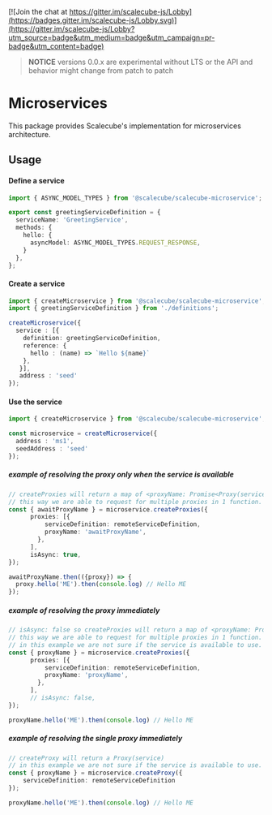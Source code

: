 [![Join the chat at https://gitter.im/scalecube-js/Lobby](https://badges.gitter.im/scalecube-js/Lobby.svg)](https://gitter.im/scalecube-js/Lobby?utm_source=badge&utm_medium=badge&utm_campaign=pr-badge&utm_content=badge)

> **NOTICE** versions 0.0.x are experimental without LTS or the API and behavior might change from patch to patch

# Microservices

This package provides Scalecube's implementation for microservices architecture.

## Usage

#### Define a service

```typescript
import { ASYNC_MODEL_TYPES } from '@scalecube/scalecube-microservice';

export const greetingServiceDefinition = {
  serviceName: 'GreetingService',
  methods: { 
    hello: {
      asyncModel: ASYNC_MODEL_TYPES.REQUEST_RESPONSE,
    }
  },
};
```

#### Create a service

```typescript
import { createMicroservice } from '@scalecube/scalecube-microservice';
import { greetingServiceDefinition } from './definitions';

createMicroservice({
  service : [{
    definition: greetingServiceDefinition,
    reference: {
      hello : (name) => `Hello ${name}`
    }, 
   }],
   address : 'seed'
});
```

#### Use the service

```typescript
import { createMicroservice } from '@scalecube/scalecube-microservice';

const microservice = createMicroservice({
  address : 'ms1',
  seedAddress : 'seed'
});
```

##### example of resolving the proxy only when the service is available

```typescript
// createProxies will return a map of <proxyName: Promise<Proxy(service)>>
// this way we are able to request for multiple proxies in 1 function.
const { awaitProxyName } = microservice.createProxies({
      proxies: [{
          serviceDefinition: remoteServiceDefinition,
          proxyName: 'awaitProxyName',
        },
      ],
      isAsync: true,
});

awaitProxyName.then(({proxy}) => {
  proxy.hello('ME').then(console.log) // Hello ME
});
```

##### example of resolving the proxy immediately

```typescript
// isAsync: false so createProxies will return a map of <proxyName: Proxy(service)>
// this way we are able to request for multiple proxies in 1 function.
// in this example we are not sure if the service is available to use.
const { proxyName } = microservice.createProxies({
      proxies: [{
          serviceDefinition: remoteServiceDefinition,
          proxyName: 'proxyName',
        },
      ],
      // isAsync: false, 
});

proxyName.hello('ME').then(console.log) // Hello ME
```

##### example of resolving the single proxy immediately

```typescript
// createProxy will return a Proxy(service)
// in this example we are not sure if the service is available to use.
const { proxyName } = microservice.createProxy({
    serviceDefinition: remoteServiceDefinition
});

proxyName.hello('ME').then(console.log) // Hello ME
```
